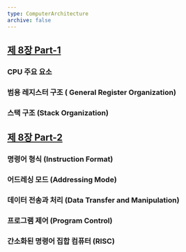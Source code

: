 ```yaml
---
type: ComputerArchitecture
archive: false
---
```

## [제 8장 Part-1](https://www.youtube.com/watch?v=-Y2-gdesND8&list=PLc8fQ-m7b1hCHTT7VH2oo0Ng7Et096dYc&index=18)

### CPU 주요 요소

### 범용 레지스터 구조 ( General Register Organization)

### 스택 구조 (Stack Organization)

## [제 8장 Part-2](https://www.youtube.com/watch?v=uQrRlccgSs4&list=PLc8fQ-m7b1hCHTT7VH2oo0Ng7Et096dYc&index=19)

### 명령어 형식 (Instruction Format)

### 어드레싱 모드 (Addressing Mode)

### 데이터 전송과 처리 (Data Transfer and Manipulation)

### 프로그램 제어 (Program Control)

### 간소화된 명령어 집합 컴퓨터 (RISC)